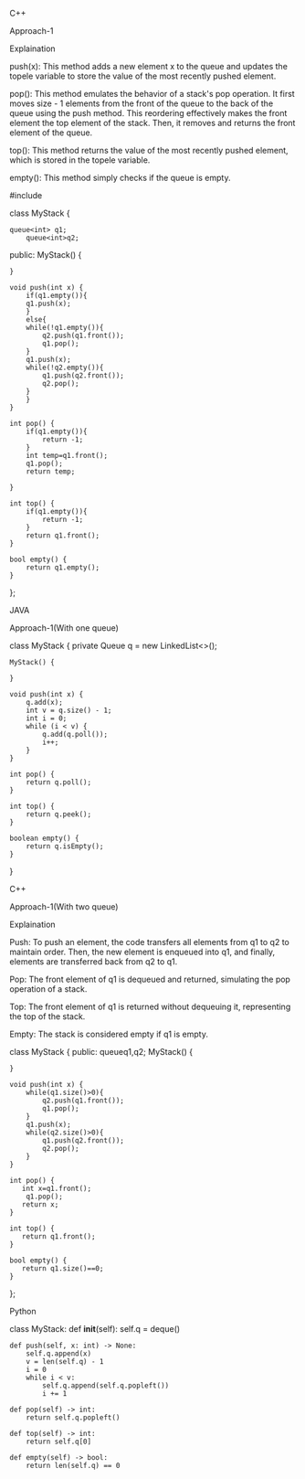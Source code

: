 C++

Approach-1

Explaination

push(x): This method adds a new element x to the queue and updates the topele variable to store the value of the most recently pushed element.

pop(): This method emulates the behavior of a stack's pop operation. It first moves size - 1 elements from the front of the queue to the back of the queue using the push method. This reordering effectively makes the front element the top element of the stack. Then, it removes and returns the front element of the queue.

top(): This method returns the value of the most recently pushed element, which is stored in the topele variable.

empty(): This method simply checks if the queue is empty.



#include<queue>

class MyStack {

    queue<int> q1;
        queue<int>q2;
public:
    MyStack() {
        
    }
    
    void push(int x) {
        if(q1.empty()){
        q1.push(x);
        }
        else{
        while(!q1.empty()){
            q2.push(q1.front());
            q1.pop();
        }
        q1.push(x);
        while(!q2.empty()){
            q1.push(q2.front());
            q2.pop();
        }
        }
    }
    
    int pop() {
        if(q1.empty()){
            return -1;
        }
        int temp=q1.front();
        q1.pop();
        return temp;
        
    }
    
    int top() {
        if(q1.empty()){
            return -1;
        }
        return q1.front();
    }
    
    bool empty() {
        return q1.empty();
    }
};


JAVA

Approach-1(With one queue)


class MyStack {
    private Queue<Integer> q = new LinkedList<>();

    MyStack() {
        
    }

    void push(int x) {
        q.add(x);
        int v = q.size() - 1;
        int i = 0;
        while (i < v) {
            q.add(q.poll());
            i++;
        }
    }

    int pop() {
        return q.poll();
    }

    int top() {
        return q.peek();
    }

    boolean empty() {
        return q.isEmpty();
    }
}


C++

Approach-1(With two queue)

Explaination

Push: To push an element, the code transfers all elements from q1 to q2 to maintain order. Then, the new element is enqueued into q1, and finally, elements are transferred back from q2 to q1.

Pop: The front element of q1 is dequeued and returned, simulating the pop operation of a stack.

Top: The front element of q1 is returned without dequeuing it, representing the top of the stack.

Empty: The stack is considered empty if q1 is empty.



class MyStack {
public:
    queue<int>q1,q2;
    MyStack() {
        
    }
    
    void push(int x) {
        while(q1.size()>0){
            q2.push(q1.front());
            q1.pop();
        }
        q1.push(x);
        while(q2.size()>0){
            q1.push(q2.front());
            q2.pop();
        }
    }
    
    int pop() {
       int x=q1.front();
        q1.pop();
       return x;   
    }
    
    int top() {
       return q1.front();
    }
    
    bool empty() {
       return q1.size()==0; 
    }
};


Python


class MyStack:
    def __init__(self):
        self.q = deque()

    def push(self, x: int) -> None:
        self.q.append(x)
        v = len(self.q) - 1
        i = 0
        while i < v:
            self.q.append(self.q.popleft())
            i += 1

    def pop(self) -> int:
        return self.q.popleft()

    def top(self) -> int:
        return self.q[0]

    def empty(self) -> bool:
        return len(self.q) == 0

